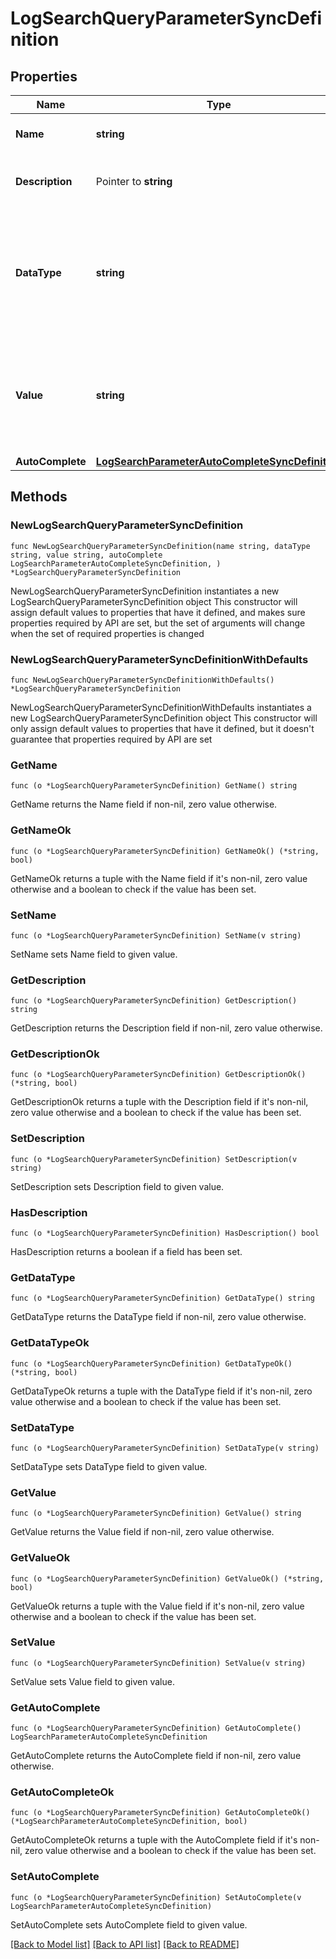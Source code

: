 # LogSearchQueryParameterSyncDefinition

## Properties

Name | Type | Description | Notes
------------ | ------------- | ------------- | -------------
**Name** | **string** | The name of the parameter. | 
**Description** | Pointer to **string** | A description of the parameter. | [optional] 
**DataType** | **string** | The data type of the parameter. Supported values are:   1. &#x60;NUMBER&#x60;   2. &#x60;STRING&#x60;   3. &#x60;ANY&#x60;   4. &#x60;KEYWORD&#x60; | 
**Value** | **string** | A value for the parameter. Should be compatible with the type set in dataType field. | 
**AutoComplete** | [**LogSearchParameterAutoCompleteSyncDefinition**](LogSearchParameterAutoCompleteSyncDefinition.md) |  | 

## Methods

### NewLogSearchQueryParameterSyncDefinition

`func NewLogSearchQueryParameterSyncDefinition(name string, dataType string, value string, autoComplete LogSearchParameterAutoCompleteSyncDefinition, ) *LogSearchQueryParameterSyncDefinition`

NewLogSearchQueryParameterSyncDefinition instantiates a new LogSearchQueryParameterSyncDefinition object
This constructor will assign default values to properties that have it defined,
and makes sure properties required by API are set, but the set of arguments
will change when the set of required properties is changed

### NewLogSearchQueryParameterSyncDefinitionWithDefaults

`func NewLogSearchQueryParameterSyncDefinitionWithDefaults() *LogSearchQueryParameterSyncDefinition`

NewLogSearchQueryParameterSyncDefinitionWithDefaults instantiates a new LogSearchQueryParameterSyncDefinition object
This constructor will only assign default values to properties that have it defined,
but it doesn't guarantee that properties required by API are set

### GetName

`func (o *LogSearchQueryParameterSyncDefinition) GetName() string`

GetName returns the Name field if non-nil, zero value otherwise.

### GetNameOk

`func (o *LogSearchQueryParameterSyncDefinition) GetNameOk() (*string, bool)`

GetNameOk returns a tuple with the Name field if it's non-nil, zero value otherwise
and a boolean to check if the value has been set.

### SetName

`func (o *LogSearchQueryParameterSyncDefinition) SetName(v string)`

SetName sets Name field to given value.


### GetDescription

`func (o *LogSearchQueryParameterSyncDefinition) GetDescription() string`

GetDescription returns the Description field if non-nil, zero value otherwise.

### GetDescriptionOk

`func (o *LogSearchQueryParameterSyncDefinition) GetDescriptionOk() (*string, bool)`

GetDescriptionOk returns a tuple with the Description field if it's non-nil, zero value otherwise
and a boolean to check if the value has been set.

### SetDescription

`func (o *LogSearchQueryParameterSyncDefinition) SetDescription(v string)`

SetDescription sets Description field to given value.

### HasDescription

`func (o *LogSearchQueryParameterSyncDefinition) HasDescription() bool`

HasDescription returns a boolean if a field has been set.

### GetDataType

`func (o *LogSearchQueryParameterSyncDefinition) GetDataType() string`

GetDataType returns the DataType field if non-nil, zero value otherwise.

### GetDataTypeOk

`func (o *LogSearchQueryParameterSyncDefinition) GetDataTypeOk() (*string, bool)`

GetDataTypeOk returns a tuple with the DataType field if it's non-nil, zero value otherwise
and a boolean to check if the value has been set.

### SetDataType

`func (o *LogSearchQueryParameterSyncDefinition) SetDataType(v string)`

SetDataType sets DataType field to given value.


### GetValue

`func (o *LogSearchQueryParameterSyncDefinition) GetValue() string`

GetValue returns the Value field if non-nil, zero value otherwise.

### GetValueOk

`func (o *LogSearchQueryParameterSyncDefinition) GetValueOk() (*string, bool)`

GetValueOk returns a tuple with the Value field if it's non-nil, zero value otherwise
and a boolean to check if the value has been set.

### SetValue

`func (o *LogSearchQueryParameterSyncDefinition) SetValue(v string)`

SetValue sets Value field to given value.


### GetAutoComplete

`func (o *LogSearchQueryParameterSyncDefinition) GetAutoComplete() LogSearchParameterAutoCompleteSyncDefinition`

GetAutoComplete returns the AutoComplete field if non-nil, zero value otherwise.

### GetAutoCompleteOk

`func (o *LogSearchQueryParameterSyncDefinition) GetAutoCompleteOk() (*LogSearchParameterAutoCompleteSyncDefinition, bool)`

GetAutoCompleteOk returns a tuple with the AutoComplete field if it's non-nil, zero value otherwise
and a boolean to check if the value has been set.

### SetAutoComplete

`func (o *LogSearchQueryParameterSyncDefinition) SetAutoComplete(v LogSearchParameterAutoCompleteSyncDefinition)`

SetAutoComplete sets AutoComplete field to given value.



[[Back to Model list]](../README.md#documentation-for-models) [[Back to API list]](../README.md#documentation-for-api-endpoints) [[Back to README]](../README.md)



